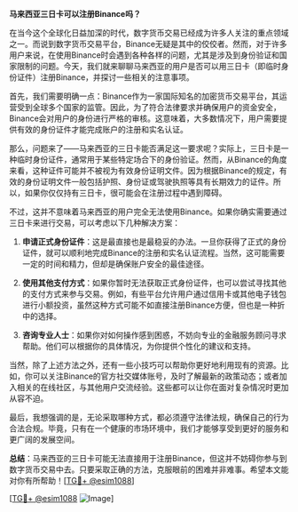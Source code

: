 **马来西亚三日卡可以注册Binance吗？**

在当今这个全球化日益加深的时代，数字货币交易已经成为许多人关注的重点领域之一。而说到数字货币交易平台，Binance无疑是其中的佼佼者。然而，对于许多用户来说，在使用Binance时会遇到各种各样的问题，尤其是涉及到身份验证和国家限制的问题。今天，我们就来聊聊马来西亚的用户是否可以用三日卡（即临时身份证件）注册Binance，并探讨一些相关的注意事项。

首先，我们需要明确一点：Binance作为一家国际知名的加密货币交易平台，其运营受到全球多个国家的监管。因此，为了符合法律要求并确保用户的资金安全，Binance会对用户的身份进行严格的审核。这意味着，大多数情况下，用户需要提供有效的身份证件才能完成账户的注册和实名认证。

那么，问题来了——马来西亚的三日卡能否满足这一要求呢？实际上，三日卡是一种临时身份证件，通常用于某些特定场合下的身份验证。然而，从Binance的角度来看，这种证件可能并不被视为有效身份证明文件。因为根据Binance的规定，有效的身份证明文件一般包括护照、身份证或驾驶执照等具有长期效力的证件。所以，如果你仅仅持有三日卡，很可能会在注册过程中遇到障碍。

不过，这并不意味着马来西亚的用户完全无法使用Binance。如果你确实需要通过三日卡来进行交易，可以考虑以下几种解决方案：

1. **申请正式身份证件**：这是最直接也是最稳妥的办法。一旦你获得了正式的身份证件，就可以顺利地完成Binance的注册和实名认证流程。当然，这可能需要一定的时间和精力，但却是确保账户安全的最佳途径。
   
2. **使用其他支付方式**：如果你暂时无法获取正式身份证件，也可以尝试寻找其他的支付方式来参与交易。例如，有些平台允许用户通过信用卡或其他电子钱包进行小额投资，虽然这种方式可能不如直接注册Binance方便，但也是一种折中的选择。

3. **咨询专业人士**：如果你对如何操作感到困惑，不妨向专业的金融服务顾问寻求帮助。他们可以根据你的具体情况，为你提供个性化的建议和支持。

当然，除了上述方法之外，还有一些小技巧可以帮助你更好地利用现有的资源。比如，你可以关注Binance的官方社交媒体账号，及时了解最新的政策动态；或者加入相关的在线社区，与其他用户交流经验。这些都可以让你在面对复杂情况时更加从容不迫。

最后，我想强调的是，无论采取哪种方式，都必须遵守法律法规，确保自己的行为合法合规。毕竟，只有在一个健康的市场环境中，我们才能够享受到更好的服务和更广阔的发展空间。

**总结**：马来西亚的三日卡可能无法直接用于注册Binance，但这并不妨碍你参与到数字货币交易中去。只要采取正确的方法，克服眼前的困难并非难事。希望本文能对你有所帮助！[[TG💪+ @esim1088](https://t.me/s/esim1088)]

[[TG💪+ @esim1088](https://t.me/s/esim1088) ![Image](https://i.postimg.cc/4NQfJmqS/Snipaste-2025-05-13-00-14-12.png)]